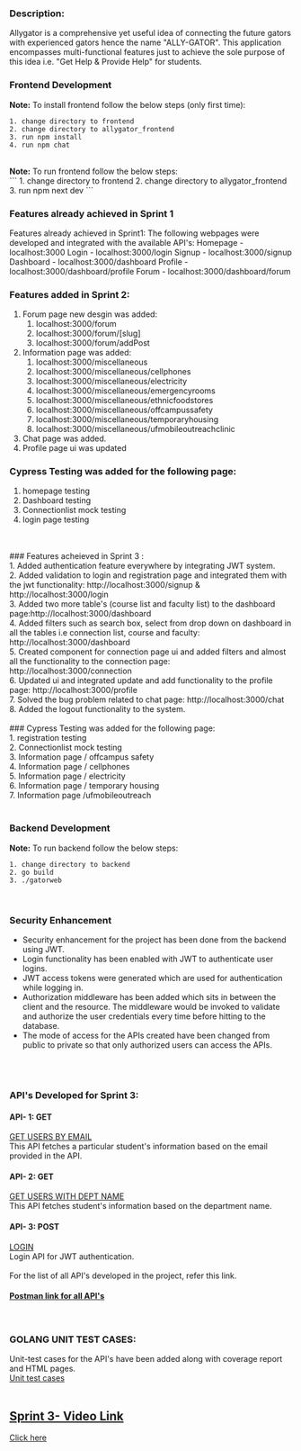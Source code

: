 ### Description:
Allygator is a comprehensive yet useful idea of connecting the future gators with experienced gators hence the name "ALLY-GATOR". This application encompasses multi-functional features just to achieve the sole purpose of this idea i.e. "Get Help & Provide Help" for students.

### Frontend Development <br />

<b>Note:</b> To install frontend follow the below steps (only first time):<br/> 
```
1. change directory to frontend
2. change directory to allygator_frontend
3. run npm install
4. run npm chat
```
<br />
<b>Note:</b> To run frontend follow the below steps:<br/>
```
1. change directory to frontend
2. change directory to allygator_frontend
3. run npm next dev
```
<br />

### Features already achieved in Sprint 1 </br>
Features already achieved in Sprint1:
The following webpages were developed and integrated with the available API's:
Homepage - localhost:3000
Login - localhost:3000/login
Signup - localhost:3000/signup
Dashboard - localhost:3000/dashboard
Profile - localhost:3000/dashboard/profile
Forum - localhost:3000/dashboard/forum



### Features added in Sprint 2: </br>
1. Forum page new desgin was added: <br />
    1. localhost:3000/forum <br />
    2. localhost:3000/forum/[slug] <br />
    3. localhost:3000/forum/addPost <br />
2. Information page was added: <br />
    1. localhost:3000/miscellaneous <br />
    2. localhost:3000/miscellaneous/cellphones <br />
    3. localhost:3000/miscellaneous/electricity <br />
    4. localhost:3000/miscellaneous/emergencyrooms <br />
    5. localhost:3000/miscellaneous/ethnicfoodstores <br />
    6. localhost:3000/miscellaneous/offcampussafety <br />
    7. localhost:3000/miscellaneous/temporaryhousing <br />
    8. localhost:3000/miscellaneous/ufmobileoutreachclinic <br />
3. Chat page was added. <br />
4. Profile page ui was updated <br />  

### Cypress Testing was added for the following page: <br /> 
1. homepage testing <br />
2. Dashboard testing <br />
3. Connectionlist mock testing <br />
4. login page testing <br />
<br/>

<br />
### Features acheieved in Sprint 3 : </br>
1. Added authentication feature everywhere by integrating JWT system. </br>
2. Added validation to login and registration page and integrated them with the jwt functionality: http://localhost:3000/signup & http://localhost:3000/login</br>
3. Added two more table's (course list and faculty list) to the dashboard page:http://localhost:3000/dashboard </br>
4. Added filters such as search box, select from drop down on dashboard in all the tables i.e connection list, course and faculty: http://localhost:3000/dashboard </br>
5. Created component for connection page ui and added filters and almost all the functionality to the connection page: http://localhost:3000/connection </br>
6. Updated ui and integrated update and add functionality to the profile page: http://localhost:3000/profile</br>
7. Solved the bug problem related to chat page: http://localhost:3000/chat</br>
8. Added the logout functionality to the system.


<br />
<br />
### Cypress Testing was added for the following page: <br /> 
1. registration testing <br />
2. Connectionlist mock testing <br />
3. Information page / offcampus safety <br />
4. Information page / cellphones <br />
5. Information page / electricity <br />
6. Information page / temporary housing <br />
7. Information page /ufmobileoutreach <br />
<br/>


### Backend Development <br />
<b>Note:</b> To run backend follow the below steps:<br/>
```
1. change directory to backend 
2. go build 
3. ./gatorweb 
```
<br />


### Security Enhancement</br>
- Security enhancement for the project has been done from the backend using JWT.
- Login functionality has been enabled with JWT to authenticate user logins.
- JWT access tokens were generated which are used for authentication while logging in.
- Authorization middleware has been added which sits in between the client and the resource. The middleware would be invoked to validate and authorize the user credentials every time before hitting to the database.
- The mode of access for the APIs created have been changed from public to private so that only authorized users can access the APIs.
</br>
</br>

### API's Developed for Sprint 3: </br>
#### API- 1: GET</br>
[GET USERS BY EMAIL](https://documenter.getpostman.com/view/19334583/UVeGqkYL#265db6f0-6c81-4460-92ff-fa019c58e34b)</br>
This API fetches a particular student's information based on the email provided in the API.</br>       
#### API- 2: GET</br>
[GET USERS WITH DEPT NAME](https://documenter.getpostman.com/view/19334583/UVeGqkYL#b8645d2c-2e54-4a1c-8e3a-2fb749554a77) </br>
This API fetches student's information based on the department name. </br>
#### API- 3: POST</br>
[LOGIN](https://documenter.getpostman.com/view/19334583/UVeGqkYL#c0997aba-7528-49ca-aba2-d48a75ff2fc7) </br>
Login API for JWT authentication. </br>
</br>
For the list of all API's developed in the project, refer this link.
#### [Postman link for all API's](https://documenter.getpostman.com/view/19334583/UVeGqkYL#intro)</br>
</br>

### GOLANG UNIT TEST CASES: </br>
Unit-test cases for the API's have been added along with coverage report and HTML pages.</br>
[Unit test cases](https://github.com/kovurusaisachin/AllyGator/tree/main/Backend/coverage-report) </br>
</br>
## [Sprint 3- Video Link]()
[Click here](https://drive.google.com/drive/folders/10oltzia50AMlg0RmO42ari2H6yb-nLgd)
